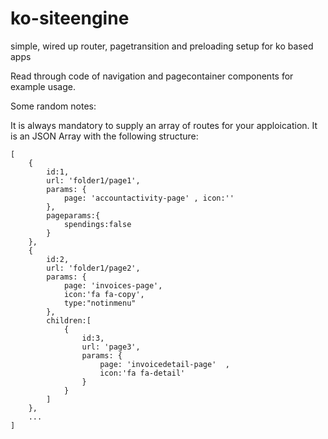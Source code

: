 # ko-siteengine

simple, wired up router, pagetransition and preloading setup for ko based apps

Read through code of navigation and pagecontainer components for example usage.

Some random notes:

It is always mandatory to supply an array of routes for your apploication.
It is an JSON Array with the following structure:
```
[
    { 
        id:1,    
        url: 'folder1/page1',    
        params: { 
            page: 'accountactivity-page' , icon:'' 
        }, 
        pageparams:{ 
            spendings:false 
        } 
    },
    { 
        id:2,    
        url: 'folder1/page2',    
        params: { 
            page: 'invoices-page', 
            icon:'fa fa-copy', 
            type:"notinmenu" 
        }, 
        children:[
            { 
                id:3, 
                url: 'page3', 
                params: { 
                    page: 'invoicedetail-page'  , 
                    icon:'fa fa-detail' 
                } 
            }
        ] 
    },
    ...
]
```

              
            